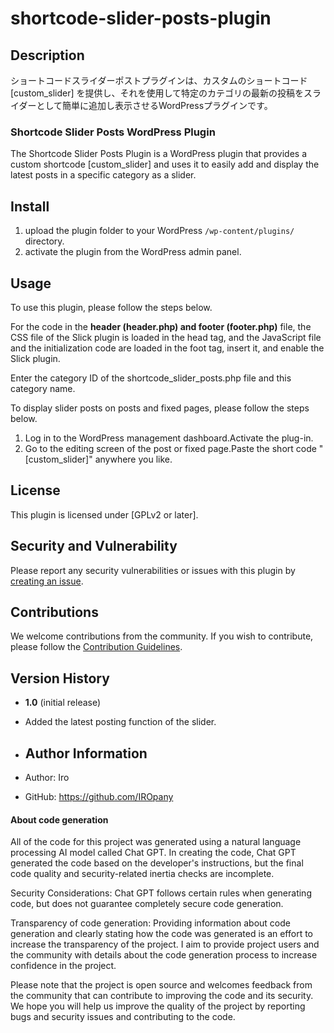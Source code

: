 # shortcode-slider-posts-plugin
## Description

ショートコードスライダーポストプラグインは、カスタムのショートコード [custom_slider] を提供し、それを使用して特定のカテゴリの最新の投稿をスライダーとして簡単に追加し表示させるWordPressプラグインです。

### Shortcode Slider Posts WordPress Plugin

The Shortcode Slider Posts Plugin is a WordPress plugin that provides a custom shortcode [custom_slider] and uses it to easily add and display the latest posts in a specific category as a slider.

## Install

1. upload the plugin folder to your WordPress `/wp-content/plugins/` directory.
2. activate the plugin from the WordPress admin panel.

## Usage

To use this plugin, please follow the steps below.

For the code in the **header (header.php) and footer (footer.php)** file, the CSS file of the Slick plugin is loaded in the head tag, and the JavaScript file and the initialization code are loaded in the foot tag, insert it, and enable the Slick plugin.

Enter the category ID of the shortcode_slider_posts.php file and this category name.   

To display slider posts on posts and fixed pages, please follow the steps below.

1. Log in to the WordPress management dashboard.Activate the plug-in.
2. Go to the editing screen of the post or fixed page.Paste the short code "[custom_slider]" anywhere you like.
  
## License

This plugin is licensed under [GPLv2 or later].

## Security and Vulnerability

Please report any security vulnerabilities or issues with this plugin by [creating an issue](https://github.com/IROpany/support_button/issues).

## Contributions

We welcome contributions from the community. If you wish to contribute, please follow the [Contribution Guidelines](https://github.com/IROpany/shortcode-slider-posts-plugin/blob/main/CONTRIBUTING.md).

## Version History

- **1.0** (initial release)
  
- Added the latest posting function of the slider.

- ## Author Information

- Author: Iro
- GitHub: 
https://github.com/IROpany

#### About code generation

All of the code for this project was generated using a natural language processing AI model called Chat GPT. In creating the code, Chat GPT generated the code based on the developer's instructions, but the final code quality and security-related inertia checks are incomplete.

Security Considerations: Chat GPT follows certain rules when generating code, but does not guarantee completely secure code generation.

Transparency of code generation: Providing information about code generation and clearly stating how the code was generated is an effort to increase the transparency of the project. I aim to provide project users and the community with details about the code generation process to increase confidence in the project.

Please note that the project is open source and welcomes feedback from the community that can contribute to improving the code and its security. We hope you will help us improve the quality of the project by reporting bugs and security issues and contributing to the code.


